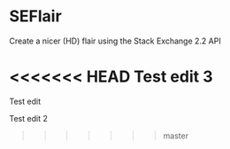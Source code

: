 # SEFlair
Create a nicer (HD) flair using the Stack Exchange 2.2 API

<<<<<<< HEAD
Test edit 3
=======
Test edit

Test edit 2
>>>>>>> master
